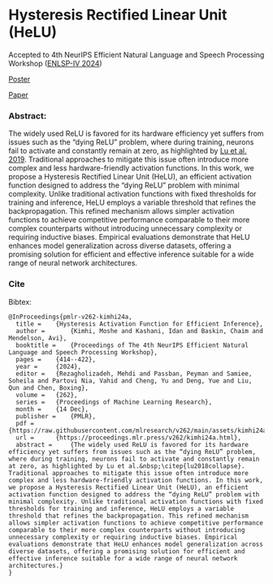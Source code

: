 # Hysteresis Rectified Linear Unit (HeLU)
Accepted to 4th NeurIPS Efficient Natural Language and Speech Processing Workshop ([ENLSP-IV 2024](https://neurips2024-enlsp.github.io/))

[Poster](https://neurips.cc/virtual/2024/106479)

[Paper](https://proceedings.mlr.press/v262/kimhi24a.html)

### Abstract:
The widely used ReLU is favored for its hardware efficiency yet suffers from issues such as the “dying ReLU” problem, where during training, neurons fail to activate and constantly remain at zero, as highlighted by [Lu et al. 2019](https://arxiv.org/abs/1903.06733). Traditional approaches to mitigate this issue often introduce more complex and less hardware-friendly activation functions. In this work, we propose a Hysteresis Rectified Linear Unit (HeLU), an efficient activation function designed to address the “dying ReLU” problem with minimal complexity. Unlike traditional activation functions with fixed thresholds for training and inference, HeLU employs a variable threshold that refines the backpropagation. This refined mechanism allows simpler activation functions to achieve competitive performance comparable to their more complex counterparts without introducing unnecessary complexity or requiring inductive biases. Empirical evaluations demonstrate that HeLU enhances model generalization across diverse datasets, offering a promising solution for efficient and effective inference suitable for a wide range of neural network architectures.

### Cite

Bibtex:
```
@InProceedings{pmlr-v262-kimhi24a,
  title = 	 {Hysteresis Activation Function for Efficient Inference},
  author =       {Kimhi, Moshe and Kashani, Idan and Baskin, Chaim and Mendelson, Avi},
  booktitle = 	 {Proceedings of The 4th NeurIPS Efficient Natural Language and Speech Processing Workshop},
  pages = 	 {414--422},
  year = 	 {2024},
  editor = 	 {Rezagholizadeh, Mehdi and Passban, Peyman and Samiee, Soheila and Partovi Nia, Vahid and Cheng, Yu and Deng, Yue and Liu, Qun and Chen, Boxing},
  volume = 	 {262},
  series = 	 {Proceedings of Machine Learning Research},
  month = 	 {14 Dec},
  publisher =    {PMLR},
  pdf = 	 {https://raw.githubusercontent.com/mlresearch/v262/main/assets/kimhi24a/kimhi24a.pdf},
  url = 	 {https://proceedings.mlr.press/v262/kimhi24a.html},
  abstract = 	 {The widely used ReLU is favored for its hardware efficiency yet suffers from issues such as the “dying ReLU” problem, where during training, neurons fail to activate and constantly remain at zero, as highlighted by Lu et al.&nbsp;\citep{lu2018collapse}. Traditional approaches to mitigate this issue often introduce more complex and less hardware-friendly activation functions. In this work, we propose a Hysteresis Rectified Linear Unit (HeLU), an efficient activation function designed to address the “dying ReLU” problem with minimal complexity. Unlike traditional activation functions with fixed thresholds for training and inference, HeLU employs a variable threshold that refines the backpropagation. This refined mechanism allows simpler activation functions to achieve competitive performance comparable to their more complex counterparts without introducing unnecessary complexity or requiring inductive biases. Empirical evaluations demonstrate that HeLU enhances model generalization across diverse datasets, offering a promising solution for efficient and effective inference suitable for a wide range of neural network architectures.}
}
```

